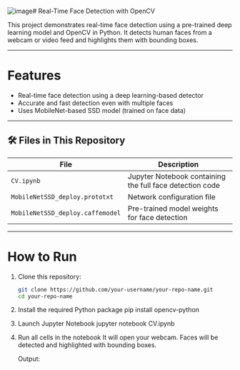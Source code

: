 ![image](https://github.com/user-attachments/assets/6178818f-ea5b-4c66-baff-0bf1878d0c00)# Real-Time Face Detection with OpenCV

This project demonstrates real-time face detection using a pre-trained deep learning model and OpenCV in Python. It detects human faces from a webcam or video feed and highlights them with bounding boxes.

---

# Features

- Real-time face detection using a deep learning-based detector
- Accurate and fast detection even with multiple faces
- Uses MobileNet-based SSD model (trained on face data)

---

## 🛠️ Files in This Repository

| File | Description |
|------|-------------|
| `CV.ipynb` | Jupyter Notebook containing the full face detection code |
| `MobileNetSSD_deploy.prototxt` | Network configuration file |
| `MobileNetSSD_deploy.caffemodel` | Pre-trained model weights for face detection |

---

# How to Run

1. Clone this repository:
   ```bash
   git clone https://github.com/your-username/your-repo-name.git
   cd your-repo-name
2. Install the required Python package
   pip install opencv-python
3. Launch Jupyter Notebook
   jupyter notebook CV.ipynb
4. Run all cells in the notebook
   It will open your webcam.
   Faces will be detected and highlighted with bounding boxes.
   
   Output:

























